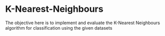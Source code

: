 # K-Nearest-Neighbours
The objective here is to implement and evaluate the K-Nearest Neighbours algorithm for classification using the given datasets
